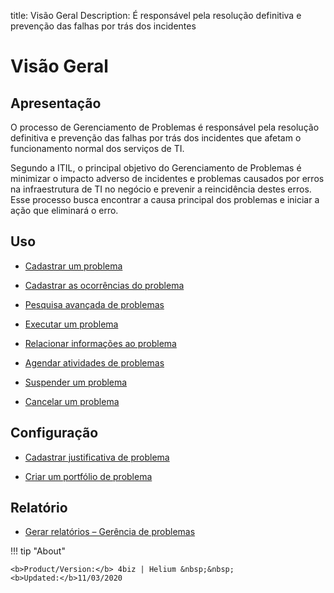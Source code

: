 title: Visão Geral 
Description: É responsável pela resolução definitiva e prevenção das falhas por trás dos incidentes

# Visão Geral

Apresentação
----------------

O processo de Gerenciamento de Problemas é responsável pela resolução definitiva
e prevenção das falhas por trás dos incidentes que afetam o funcionamento normal
dos serviços de TI.

Segundo a ITIL, o principal objetivo do Gerenciamento de Problemas é minimizar o
impacto adverso de incidentes e problemas causados por erros na infraestrutura
de TI no negócio e prevenir a reincidência destes erros. Esse processo busca
encontrar a causa principal dos problemas e iniciar a ação que eliminará o erro.

Uso
----------------

-   [Cadastrar um problema](/pt-br/4biz-helium/processes/problem/use/register-problem.html)

-   [Cadastrar as ocorrências do problema](/pt-br/4biz-helium/processes/problem/use/problem-occurrences.html)

-   [Pesquisa avançada de problemas](/pt-br/4biz-helium/processes/problem/use/advanced-search-for-problem.html)

-   [Executar um problema](/pt-br/4biz-helium/processes/problem/use/problem-execution.html)

-   [Relacionar informações ao problema](/pt-br/4biz-helium/processes/problem/use/relate-information-to-problem.html)

-   [Agendar atividades de problemas](/pt-br/4biz-helium/processes/problem/use/schedule-problem-activities.html)

-   [Suspender um problema](/pt-br/4biz-helium/processes/problem/use/suspend-problem.html)

-   [Cancelar um problema](/pt-br/4biz-helium/processes/problem/use/cancel-problem.html)

Configuração
----------------

-   [Cadastrar justificativa de problema](/pt-br/4biz-helium/processes/problem/configuration/problem-justification.html)

-   [Criar um portfólio de problema](/pt-br/4biz-helium/processes/problem/configuration/problem-portfolio.html)

Relatório
-------------

-   [Gerar relatórios – Gerência de problemas](/pt-br/4biz-helium/processes/problem/use/generate-reports-problem-management.html)

!!! tip "About"

    <b>Product/Version:</b> 4biz | Helium &nbsp;&nbsp;
    <b>Updated:</b>11/03/2020
